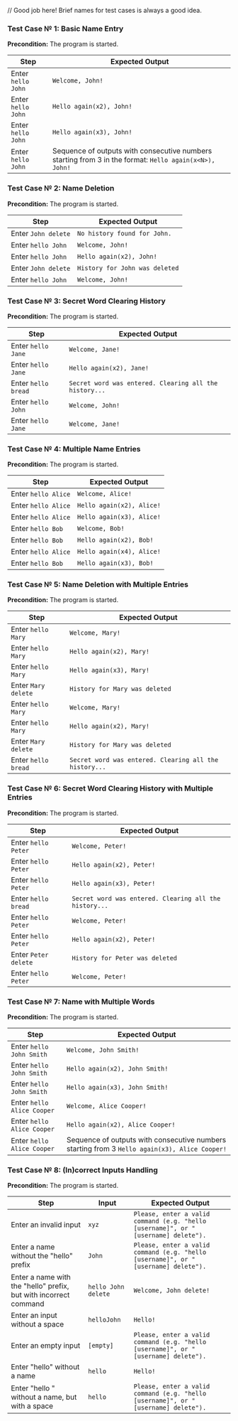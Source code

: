// Good job here! Brief names for test cases is always a good idea. 
### Test Case № 1: Basic Name Entry

**Precondition:** The program is started.

| Step | Expected Output |
| --- | --- |
| Enter `hello John` | `Welcome, John!` |
| Enter `hello John` | `Hello again(x2), John!` |
| Enter `hello John` | `Hello again(x3), John!` |
| Enter `hello John` | Sequence of outputs with consecutive numbers starting from 3 in the format: `Hello again(x<N>), John!` |

### Test Case № 2: Name Deletion

**Precondition:** The program is started.

| Step | Expected Output |
| --- | --- |
| Enter `John delete` | `No history found for John.` |
| Enter `hello John` | `Welcome, John!` |
| Enter `hello John` | `Hello again(x2), John!` |
| Enter `John delete` | `History for John was deleted` |
| Enter `hello John` | `Welcome, John!` |

### Test Case № 3: Secret Word Clearing History

**Precondition:** The program is started.

| Step | Expected Output |
| --- | --- |
| Enter `hello Jane` | `Welcome, Jane!` |
| Enter `hello Jane` | `Hello again(x2), Jane!` |
| Enter `hello bread` | `Secret word was entered. Clearing all the history...` |
| Enter `hello John` | `Welcome, John!` |
| Enter `hello Jane` | `Welcome, Jane!` |

### Test Case № 4: Multiple Name Entries

**Precondition:** The program is started.

| Step | Expected Output |
| --- | --- |
| Enter `hello Alice` | `Welcome, Alice!` |
| Enter `hello Alice` | `Hello again(x2), Alice!` |
| Enter `hello Alice` | `Hello again(x3), Alice!` |
| Enter `hello Bob` | `Welcome, Bob!` |
| Enter `hello Bob` | `Hello again(x2), Bob!` |
| Enter `hello Alice` | `Hello again(x4), Alice!` |
| Enter `hello Bob` | `Hello again(x3), Bob!` |

### Test Case № 5: Name Deletion with Multiple Entries

**Precondition:** The program is started.

| Step | Expected Output |
| --- | --- |
| Enter `hello Mary` | `Welcome, Mary!` |
| Enter `hello Mary` | `Hello again(x2), Mary!` |
| Enter `hello Mary` | `Hello again(x3), Mary!` |
| Enter `Mary delete` | `History for Mary was deleted` |
| Enter `hello Mary` | `Welcome, Mary!` |
| Enter `hello Mary` | `Hello again(x2), Mary!` |
| Enter `Mary delete` | `History for Mary was deleted` |
| Enter `hello bread` | `Secret word was entered. Clearing all the history...` |

### Test Case № 6: Secret Word Clearing History with Multiple Entries

**Precondition:** The program is started.

| Step | Expected Output |
| --- | --- |
| Enter `hello Peter` | `Welcome, Peter!` |
| Enter `hello Peter` | `Hello again(x2), Peter!` |
| Enter `hello Peter` | `Hello again(x3), Peter!` |
| Enter `hello bread` | `Secret word was entered. Clearing all the history...` |
| Enter `hello Peter` | `Welcome, Peter!` |
| Enter `hello Peter` | `Hello again(x2), Peter!` |
| Enter `Peter delete` |  `History for Peter was deleted` |
| Enter `hello Peter` | `Welcome, Peter!` |

### Test Case № 7: Name with Multiple Words

**Precondition:** The program is started.

| Step | Expected Output |
| --- | --- |
| Enter `hello John Smith` | `Welcome, John Smith!` |
| Enter `hello John Smith` | `Hello again(x2), John Smith!` |
| Enter `hello John Smith` | `Hello again(x3), John Smith!` |
| Enter `hello Alice Cooper` | `Welcome, Alice Cooper!` |
| Enter `hello Alice Cooper` | `Hello again(x2), Alice Cooper!` |
| Enter `hello Alice Cooper` | Sequence of outputs with consecutive numbers starting from 3 `Hello again(x3), Alice Cooper!` |

### Test Case № 8: (In)correct Inputs Handling

**Precondition:** The program is started.

| Step | Input | Expected Output |
| --- | --- | --- |
| Enter an invalid input | `xyz` | `Please, enter a valid command (e.g. "hello [username]", or "[username] delete").` |
| Enter a name without the "hello" prefix | `John` | `Please, enter a valid command (e.g. "hello [username]", or "[username] delete").` |
| Enter a name with the "hello" prefix, but with incorrect command | `hello John delete` | `Welcome, John delete!` |
| Enter an input without a space | `helloJohn` | `Hello!` |
| Enter an empty input | `[empty]` | `Please, enter a valid command (e.g. "hello [username]", or "[username] delete").` |
| Enter "hello" without a name | `hello` | `Hello!` |
| Enter "hello " without a name, but with a space | `hello ` | `Please, enter a valid command (e.g. "hello [username]", or "[username] delete").` |
